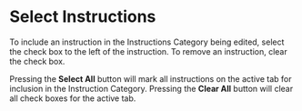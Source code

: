 # Select Instructions

To include an instruction in the Instructions Category being edited, select the check box to the left of the instruction. To remove an instruction, clear the check box.

Pressing the **Select All** button will mark all instructions on the active tab for inclusion in the Instruction Category. Pressing the **Clear All** button will clear all check boxes for the active tab.
